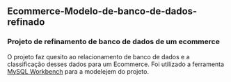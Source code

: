 ## Ecommerce-Modelo-de-banco-de-dados-refinado
### Projeto de refinamento de banco de dados de um ecommerce

O projeto faz quesito ao relacionamento de banco de dados e a classificação desses dados para um Ecommerce. Foi utilizado a ferramenta [MySQL Workbench](https://www.mysql.com/products/workbench/) para a modelejem do projeto.
